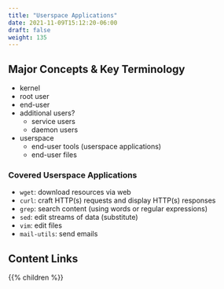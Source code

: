 ```yaml
---
title: "Userspace Applications"
date: 2021-11-09T15:12:20-06:00
draft: false
weight: 135
---
```


## Major Concepts & Key Terminology

- kernel
- root user
- end-user
- additional users?
  - service users
  - daemon users
- userspace
  - end-user tools (userspace applications)
  - end-user files

### Covered Userspace Applications

- `wget`: download resources via web
- `curl`: craft HTTP(s) requests and display HTTP(s) responses
- `grep`: search content (using words or regular expressions)
- `sed`: edit streams of data (substitute)
- `vim`: edit files
- `mail-utils`: send emails

## Content Links

{{% children %}}